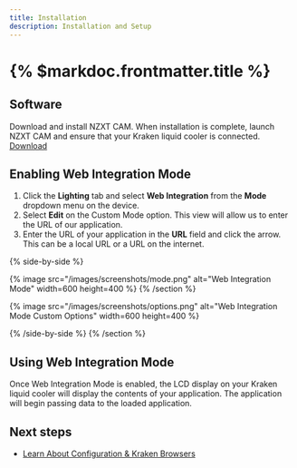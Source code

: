 ```yaml
---
title: Installation
description: Installation and Setup
---
```


# {% $markdoc.frontmatter.title %}

## Software

Download and install NZXT CAM.
When installation is complete, launch NZXT CAM and ensure that your Kraken liquid cooler is connected.
[Download](https://nzxt-app.nzxt.com/NZXT-CAM-Setup.exe)

## Enabling Web Integration Mode

1. Click the **Lighting** tab and select **Web Integration** from the **Mode** dropdown menu on the device.
2. Select **Edit** on the Custom Mode option. This view will allow us to enter the URL of our application.
3. Enter the URL of your application in the **URL** field and click the arrow. This can be a local URL or a URL on the internet.

{% side-by-side %}

{% image src="/images/screenshots/mode.png" alt="Web Integration Mode" width=600 height=400 %}
{% /section %}

{% image src="/images/screenshots/options.png" alt="Web Integration Mode Custom Options" width=600 height=400 %}

{% /side-by-side %}
{% /section %}

## Using Web Integration Mode

Once Web Integration Mode is enabled, the LCD display on your Kraken liquid cooler will display the contents of your application. The application will begin passing data to the loaded application.

## Next steps

- [Learn About Configuration & Kraken Browsers](/docs/browsers)

